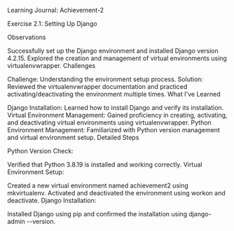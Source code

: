 Learning Journal: Achievement-2

Exercise 2.1: Setting Up Django

Observations

Successfully set up the Django environment and installed Django version 4.2.15.
Explored the creation and management of virtual environments using virtualenvwrapper.
Challenges

Challenge: Understanding the environment setup process.
Solution: Reviewed the virtualenvwrapper documentation and practiced activating/deactivating the environment multiple times.
What I've Learned

Django Installation: Learned how to install Django and verify its installation.
Virtual Environment Management: Gained proficiency in creating, activating, and deactivating virtual environments using virtualenvwrapper.
Python Environment Management: Familiarized with Python version management and virtual environment setup.
Detailed Steps

Python Version Check:

Verified that Python 3.8.19 is installed and working correctly.
Virtual Environment Setup:

Created a new virtual environment named achievement2 using mkvirtualenv.
Activated and deactivated the environment using workon and deactivate.
Django Installation:

Installed Django using pip and confirmed the installation using django-admin --version.
